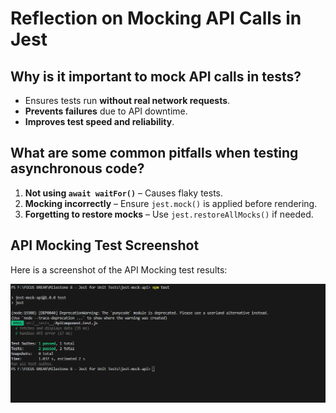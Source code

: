 # Reflection on Mocking API Calls in Jest

## Why is it important to mock API calls in tests?
- Ensures tests run **without real network requests**.
- **Prevents failures** due to API downtime.
- **Improves test speed and reliability**.

## What are some common pitfalls when testing asynchronous code?
1. **Not using `await waitFor()`** – Causes flaky tests.
2. **Mocking incorrectly** – Ensure `jest.mock()` is applied before rendering.
3. **Forgetting to restore mocks** – Use `jest.restoreAllMocks()` if needed.

## API Mocking Test Screenshot

Here is a screenshot of the API Mocking test results:

![API Test Result](api.png)

